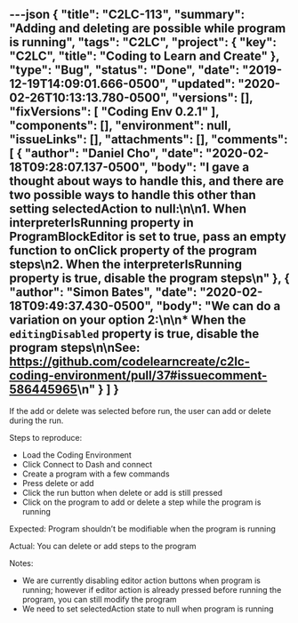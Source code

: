 ---json
{
  "title": "C2LC-113",
  "summary": "Adding and deleting are possible while program is running",
  "tags": "C2LC",
  "project": {
    "key": "C2LC",
    "title": "Coding to Learn and Create"
  },
  "type": "Bug",
  "status": "Done",
  "date": "2019-12-19T14:09:01.666-0500",
  "updated": "2020-02-26T10:13:13.780-0500",
  "versions": [],
  "fixVersions": [
    "Coding Env 0.2.1"
  ],
  "components": [],
  "environment": null,
  "issueLinks": [],
  "attachments": [],
  "comments": [
    {
      "author": "Daniel Cho",
      "date": "2020-02-18T09:28:07.137-0500",
      "body": "I gave a thought about ways to handle this, and there are two possible ways to handle this other than setting selectedAction to null:\n\n1. When interpreterIsRunning property in ProgramBlockEditor is set to true, pass an empty function to onClick property of the program steps\n2. When the interpreterIsRunning property is true, disable the program steps\n"
    },
    {
      "author": "Simon Bates",
      "date": "2020-02-18T09:49:37.430-0500",
      "body": "We can do a variation on your option 2:\n\n* When the `editingDisabled` property is true, disable the program steps\n\nSee: <https://github.com/codelearncreate/c2lc-coding-environment/pull/37#issuecomment-586445965>\n"
    }
  ]
}
---
If the add or delete was selected before run, the user can add or delete during the run.

Steps to reproduce:

* Load the Coding Environment
* Click Connect to Dash and connect
* Create a program with a few commands
* Press delete or add 
* Click the run button when delete or add is still pressed
* Click on the program to add or delete a step while the program is running

Expected: Program shouldn’t be modifiable when the program is running

Actual: You can delete or add steps to the program

Notes:

* We are currently disabling editor action buttons when program is running; however if editor action is already pressed before running the program, you can still modify the program
* We need to set selectedAction state to null when program is running

        